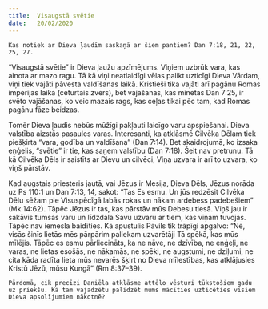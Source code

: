 ```yaml
---
title:  Visaugstā svētie
date:   20/02/2020
---
```


`Kas notiek ar Dieva ļaudīm saskaņā ar šiem pantiem? Dan 7:18, 21, 22, 25, 27.`

“Visaugstā svētie” ir Dieva ļaužu apzīmējums. Viņiem uzbrūk vara, kas ainota ar mazo ragu. Tā kā viņi neatlaidīgi vēlas palikt uzticīgi Dieva Vārdam, viņi tiek vajāti pāvesta valdīšanas laikā. Kristieši tika vajāti arī pagānu Romas impērijas laikā (ceturtais zvērs), bet vajāšanas, kas minētas Dan 7:25, ir svēto vajāšanas, ko veic mazais rags, kas ceļas tikai pēc tam, kad Romas pagānu fāze beidzas.

Tomēr Dieva ļaudis nebūs mūžīgi pakļauti laicīgo varu apspiešanai. Dieva valstība aizstās pasaules varas. Interesanti, ka atklāsmē Cilvēka Dēlam tiek piešķirta “vara, godība un valdīšana” (Dan 7:14). Bet skaidrojumā, ko izsaka eņģelis, “svētie” ir tie, kas saņem valstību (Dan 7:18). Šeit nav pretrunu. Tā kā Cilvēka Dēls ir saistīts ar Dievu un cilvēci, Viņa uzvara ir arī to uzvara, ko viņš pārstāv.

Kad augstais priesteris jautā, vai Jēzus ir Mesija, Dieva Dēls, Jēzus norāda uz Ps 110:1 un Dan 7:13, 14, sakot: “Tas Es esmu. Un jūs redzēsit Cilvēka Dēlu sēžam pie Visuspēcīgā labās rokas un nākam ardebess padebešiem” (Mk 14:62). Tāpēc Jēzus ir tas, kas pārstāv mūs Debesu tiesā. Viņš jau ir sakāvis tumsas varu un līdzdala Savu uzvaru ar tiem, kas viņam tuvojas. Tāpēc nav iemesla baidīties. Kā apustulis Pāvils tik trāpīgi apgalvo: “Nē, visās šinīs lietās mēs pārpārim paliekam uzvarētāji Tā spēkā, kas mūs mīlējis. Tāpēc es esmu pārliecināts, ka ne nāve, ne dzīvība, ne eņģeļi, ne varas, ne lietas esošās, ne nākamās, ne spēki, ne augstumi, ne dziļumi, ne cita kāda radīta lieta mūs nevarēs šķirt no Dieva mīlestības, kas atklājusies Kristū Jēzū, mūsu Kungā” (Rm 8:37–39).

`Pārdomā, cik precīzi Daniēla atklāsme attēlo vēsturi tūkstošiem gadu uz priekšu. Kā tam vajadzētu palīdzēt mums mācīties uzticēties visiem Dieva apsolījumiem nākotnē?`